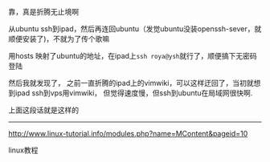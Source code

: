 靠，真是折腾无止境啊

从ubuntu ssh到ipad，然后再连回ubuntu（发觉ubuntu没装openssh-sever，就顺便安装了)，不就为了传个歌嘛

用hosts 映射了ubuntu的地址，在ipad上`ssh roya@ysh`就行了，顺便搞下无密码登陆

然后我就发现了， 之前一直折腾的ipad上的vimwiki，可以这样迂回了，当初就想到ipad ssh到vps用vimwiki，
但觉得速度慢，但ssh到ubuntu在局域网很快啊.

上面这段话就是这样的

----------
http://www.linux-tutorial.info/modules.php?name=MContent&pageid=10

linux教程



